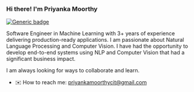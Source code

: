 ### Hi there! I'm Priyanka Moorthy


[![Generic badge](https://img.shields.io/badge/PriyankaMoorthy.com-Go-green.svg?style=for-the-badge)](https://priyanka-moorthy.github.io/)


Software Engineer in Machine Learning with 3+ years of experience delivering production-ready applications. I am passionate about Natural Language Processing and Computer Vision. I have had the opportunity to develop end-to-end systems using NLP and Computer Vision that had a significant business impact.

I am always looking for ways to collaborate and learn.

- ✉️ How to reach me: priyankamoorthycit@gmail.com





